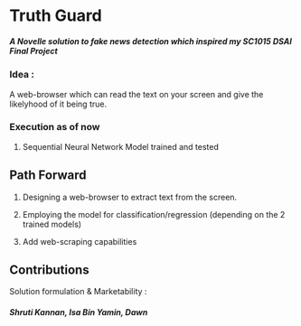 # Truth Guard

##### A Novelle solution to fake news detection which inspired my SC1015 DSAI Final Project

### Idea : 
A web-browser which can read the text on your screen and give the likelyhood of it being true.

### Execution as of now
 1. Sequential Neural Network Model trained and tested

## Path Forward
 1. Designing a web-browser to extract text from the screen.

 2. Employing the model for classification/regression (depending on the 2 trained models)
    
 3. Add web-scraping capabilities

## Contributions
Solution formulation & Marketability : 
##### Shruti Kannan, Isa Bin Yamin, Dawn
